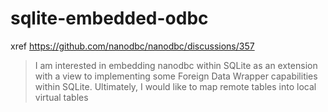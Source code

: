 # sqlite-embedded-odbc

xref https://github.com/nanodbc/nanodbc/discussions/357

> I am interested in embedding nanodbc within SQLite as an extension with a view to implementing some Foreign Data Wrapper capabilities within SQLite. Ultimately, I would like to map remote tables into local virtual tables

